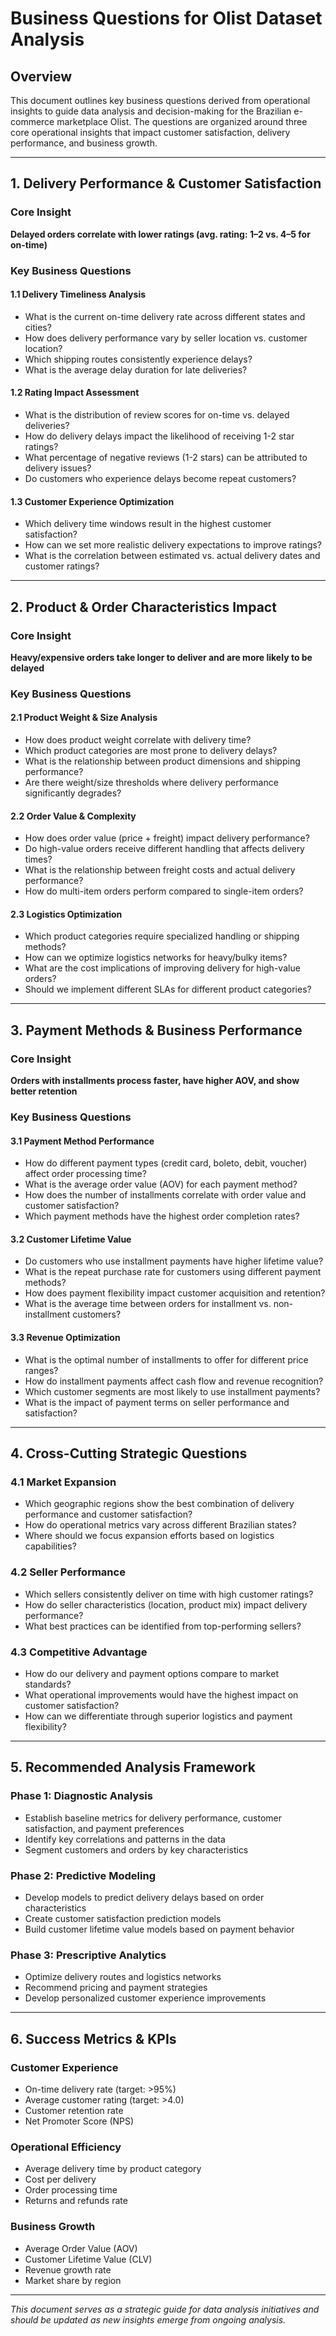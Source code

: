 # Business Questions for Olist Dataset Analysis

## Overview

This document outlines key business questions derived from operational insights to guide data analysis and decision-making for the Brazilian e-commerce marketplace Olist. The questions are organized around three core operational insights that impact customer satisfaction, delivery performance, and business growth.

---

## 1. Delivery Performance & Customer Satisfaction

### Core Insight

**Delayed orders correlate with lower ratings (avg. rating: 1–2 vs. 4–5 for on-time)**

### Key Business Questions

#### 1.1 Delivery Timeliness Analysis

- What is the current on-time delivery rate across different states and cities?
- How does delivery performance vary by seller location vs. customer location?
- Which shipping routes consistently experience delays?
- What is the average delay duration for late deliveries?

#### 1.2 Rating Impact Assessment

- What is the distribution of review scores for on-time vs. delayed deliveries?
- How do delivery delays impact the likelihood of receiving 1-2 star ratings?
- What percentage of negative reviews (1-2 stars) can be attributed to delivery issues?
- Do customers who experience delays become repeat customers?

#### 1.3 Customer Experience Optimization

- Which delivery time windows result in the highest customer satisfaction?
- How can we set more realistic delivery expectations to improve ratings?
- What is the correlation between estimated vs. actual delivery dates and customer ratings?

---

## 2. Product & Order Characteristics Impact

### Core Insight

**Heavy/expensive orders take longer to deliver and are more likely to be delayed**

### Key Business Questions

#### 2.1 Product Weight & Size Analysis

- How does product weight correlate with delivery time?
- Which product categories are most prone to delivery delays?
- What is the relationship between product dimensions and shipping performance?
- Are there weight/size thresholds where delivery performance significantly degrades?

#### 2.2 Order Value & Complexity

- How does order value (price + freight) impact delivery performance?
- Do high-value orders receive different handling that affects delivery times?
- What is the relationship between freight costs and actual delivery performance?
- How do multi-item orders perform compared to single-item orders?

#### 2.3 Logistics Optimization

- Which product categories require specialized handling or shipping methods?
- How can we optimize logistics networks for heavy/bulky items?
- What are the cost implications of improving delivery for high-value orders?
- Should we implement different SLAs for different product categories?

---

## 3. Payment Methods & Business Performance

### Core Insight

**Orders with installments process faster, have higher AOV, and show better retention**

### Key Business Questions

#### 3.1 Payment Method Performance

- How do different payment types (credit card, boleto, debit, voucher) affect order processing time?
- What is the average order value (AOV) for each payment method?
- How does the number of installments correlate with order value and customer satisfaction?
- Which payment methods have the highest order completion rates?

#### 3.2 Customer Lifetime Value

- Do customers who use installment payments have higher lifetime value?
- What is the repeat purchase rate for customers using different payment methods?
- How does payment flexibility impact customer acquisition and retention?
- What is the average time between orders for installment vs. non-installment customers?

#### 3.3 Revenue Optimization

- What is the optimal number of installments to offer for different price ranges?
- How do installment payments affect cash flow and revenue recognition?
- Which customer segments are most likely to use installment payments?
- What is the impact of payment terms on seller performance and satisfaction?

---

## 4. Cross-Cutting Strategic Questions

### 4.1 Market Expansion

- Which geographic regions show the best combination of delivery performance and customer satisfaction?
- How do operational metrics vary across different Brazilian states?
- Where should we focus expansion efforts based on logistics capabilities?

### 4.2 Seller Performance

- Which sellers consistently deliver on time with high customer ratings?
- How do seller characteristics (location, product mix) impact delivery performance?
- What best practices can be identified from top-performing sellers?

### 4.3 Competitive Advantage

- How do our delivery and payment options compare to market standards?
- What operational improvements would have the highest impact on customer satisfaction?
- How can we differentiate through superior logistics and payment flexibility?

---

## 5. Recommended Analysis Framework

### Phase 1: Diagnostic Analysis

- Establish baseline metrics for delivery performance, customer satisfaction, and payment preferences
- Identify key correlations and patterns in the data
- Segment customers and orders by key characteristics

### Phase 2: Predictive Modeling

- Develop models to predict delivery delays based on order characteristics
- Create customer satisfaction prediction models
- Build customer lifetime value models based on payment behavior

### Phase 3: Prescriptive Analytics

- Optimize delivery routes and logistics networks
- Recommend pricing and payment strategies
- Develop personalized customer experience improvements

---

## 6. Success Metrics & KPIs

### Customer Experience

- On-time delivery rate (target: >95%)
- Average customer rating (target: >4.0)
- Customer retention rate
- Net Promoter Score (NPS)

### Operational Efficiency

- Average delivery time by product category
- Cost per delivery
- Order processing time
- Returns and refunds rate

### Business Growth

- Average Order Value (AOV)
- Customer Lifetime Value (CLV)
- Revenue growth rate
- Market share by region

---

_This document serves as a strategic guide for data analysis initiatives and should be updated as new insights emerge from ongoing analysis._
